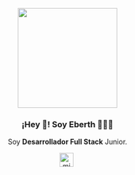 
<p align="center" width="300">
   <img align="center" width="200" src="https://www.nicepng.com/png/full/804-8049853_med-boukrima-specialist-webmaster-php-e-commerce-web.png" />
   <h3 align="center">¡Hey 👋! Soy Eberth 👨🏻‍💻</h3>
</p>

<p align="center">Soy <strong>Desarrollador Full Stack</strong> Junior.<br /></p>
<p align="center">
   <a href="https://www.linkedin.com/in/eberth-i-castro-294aa7196/" target="blank" style='margin-right:4px'>
    <img align="center" src="https://cdn.jsdelivr.net/npm/simple-icons@3.0.1/icons/linkedin.svg" alt="midudev" height="28px" width="28px" />
  </a>
   
</p
